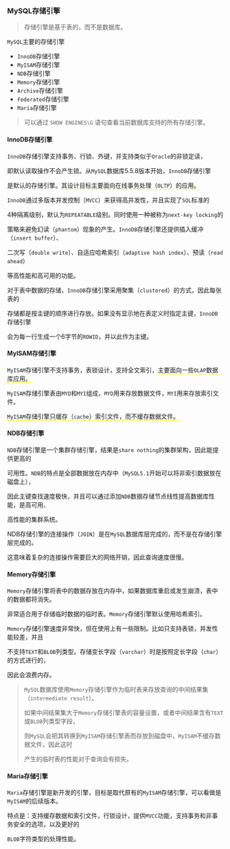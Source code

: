 ### MySQL存储引擎

> 存储引擎是基于表的，而不是数据库。

`MySQL`主要的存储引擎

* `InnoDB`存储引擎
* `MyISAM`存储引擎
* `NDB`存储引擎
* `Memory`存储引擎
* `Archive`存储引擎
* `Federated`存储引擎
* `Maria`存储引擎

> 可以通过 `SHOW ENGINES\G` 语句查看当前数据库支持的所有存储引擎。

#### InnoDB存储引擎

`InnoDB`存储引擎支持事务、行锁、外键，并支持类似于`Oracle`的非锁定读，

即默认读取操作不会产生锁。从`MySQL`数据库5.5.8版本开始，`InnoDB`存储引擎

是默认的存储引擎。<span style="border-bottom:2px dashed yellow;">其设计目标主要面向在线事务处理（`OLTP`）的应用。</span>

`InnoDB`通过多版本并发控制（`MVCC`）来获得高并发性，并且实现了`SQL`标准的

4种隔离级别，默认为`REPEATABLE`级别。同时使用一种被称为`next-key locking`的

策略来避免幻读（`phantom`）现象的产生。`InnoDB`存储引擎还提供插入缓冲（`insert buffer`）、

二次写（`double write`）、自适应哈希索引（`adaptive hash index`）、预读（`read ahead`）

等高性能和高可用的功能。

对于表中数据的存储，`InnoDB`存储引擎采用聚集（`clustered`）的方式，因此每张表的

存储都是按主键的顺序进行存放。如果没有显示地在表定义时指定主键，`InnoDB`存储引擎

会为每一行生成一个6字节的`ROWID`，并以此作为主键。



#### MyISAM存储引擎

`MyISAM`存储引擎不支持事务，表锁设计，支持全文索引，<span style="border-bottom:2px dashed yellow;">主要面向一些`OLAP`数据库应用。</span>

`MyISAM`存储引擎表由`MYD`和`MYI`组成，`MYD`用来存放数据文件，`MYI`用来存放索引文件。

<span style="border-bottom:2px dashed yellow;">`MyISAM`存储引擎只缓存（`cache`）索引文件，而不缓存数据文件。</span>



#### NDB存储引擎

`NDB`存储引擎是一个集群存储引擎，结果是`share nothing`的集群架构，因此能提供更高的

可用性。`NDB`的特点是全部数据放在内存中（`MySQL5.1`开始可以将非索引数据放在磁盘上），

因此主键查找速度极快，并且可以通过添加`NDB`数据存储节点线性提高数据库性能，是高可用、

高性能的集群系统。

NDB存储引擎的连接操作（`JOIN`）是在`MySQL`数据库层完成的，而不是在存储引擎层完成的。

这意味着复杂的连接操作需要巨大的网络开销，因此查询速度很慢。



#### Memory存储引擎

`Memory`存储引擎将表中的数据存放在内存中，如果数据库重启或发生崩溃，表中的数据都将消失。

非常适合用于存储临时数据的临时表。`Memory`存储引擎默认使用哈希索引。

`Memory`存储引擎速度非常快，但在使用上有一些限制。比如只支持表锁，并发性能较差，并且

不支持`TEXT`和`BLOB`列类型。存储变长字段（`varchar`）时是按照定长字段（`char`）的方式进行的，

因此会浪费内存。

> `MySQL`数据库使用`Memory`存储引擎作为临时表来存放查询的中间结果集（`intermediate result`）。
>
> 如果中间结果集大于`Memory`存储引擎表的容量设置，或者中间结果含有`TEXT`或`BLOB`列类型字段，
>
> 则`MySQL`会把其转换到`MyISAM`存储引擎表而存放到磁盘中，`MyISAM`不缓存数据文件，因此这时
>
> 产生的临时表的性能对于查询会有损失。



#### Maria存储引擎

`Maria`存储引擎是新开发的引擎，目标是取代原有的`MyISAM`存储引擎，可以看做是`MyISAM`的后续版本。

特点是：支持缓存数据和索引文件，行锁设计，提供`MVCC`功能，支持事务和非事务安全的选项，以及更好的

`BLOB`字符类型的处理性能。

